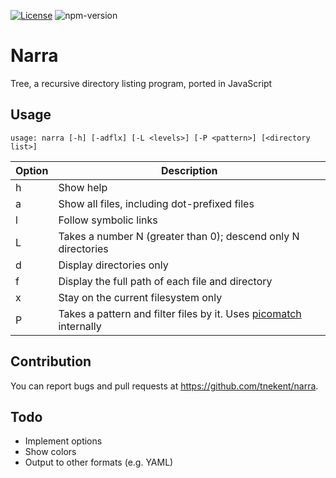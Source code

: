 [![License](https://img.shields.io/github/license/tnekent/morpeu)](LICENSE)
![npm-version](https://img.shields.io/npm/v/narra)

# Narra
Tree, a recursive directory listing program, ported in JavaScript

## Usage
```
usage: narra [-h] [-adflx] [-L <levels>] [-P <pattern>] [<directory list>]
```

| Option | Description |
| ------ | ----------- |
| h | Show help |
| a | Show all files, including dot-prefixed files |
| l | Follow symbolic links |
| L | Takes a number N (greater than 0); descend only N directories |
| d | Display directories only |
| f | Display the full path of each file and directory |
| x | Stay on the current filesystem only |
| P | Takes a pattern and filter files by it. Uses [picomatch](https://github.com/micromatch/picomatch) internally |

## Contribution
You can report bugs and pull requests at https://github.com/tnekent/narra.

## Todo
* Implement options
* Show colors
* Output to other formats (e.g. YAML)
